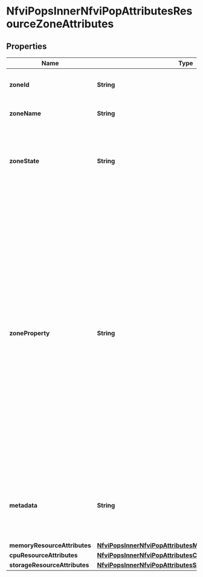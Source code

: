 
# NfviPopsInnerNfviPopAttributesResourceZoneAttributes

## Properties
Name | Type | Description | Notes
------------ | ------------- | ------------- | -------------
**zoneId** | **String** | The identifier of the Resource Zone. | 
**zoneName** | **String** | The name of the Resource Zone. | 
**zoneState** | **String** | Information about the current state of the Resource Zone, e.g. if the Resource Zone is available. | 
**zoneProperty** | **String** | Set of properties that define the capabilities associated to the Resource Zone. Examples of capabilities may include: support of certain compute resource types (e.g. low performance, acceleration capabilities, etc. association to certain NFVI-PoP physical segregation (e.g. different power or network sub-systems, availability of redundancy power sub-systems), etc. | 
**metadata** | **String** | List of metadata key-value pairs used to associate meaningful metadata to the NFVI-PoP Zone. | 
**memoryResourceAttributes** | [**NfviPopsInnerNfviPopAttributesMemoryResourceAttributes**](NfviPopsInnerNfviPopAttributesMemoryResourceAttributes.md) |  | 
**cpuResourceAttributes** | [**NfviPopsInnerNfviPopAttributesCpuResourceAttributes**](NfviPopsInnerNfviPopAttributesCpuResourceAttributes.md) |  | 
**storageResourceAttributes** | [**NfviPopsInnerNfviPopAttributesStorageResourceAttributes**](NfviPopsInnerNfviPopAttributesStorageResourceAttributes.md) |  | 



